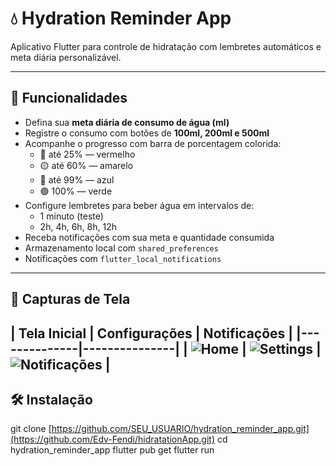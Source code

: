 # 💧 Hydration Reminder App

Aplicativo Flutter para controle de hidratação com lembretes automáticos e meta diária personalizável.

---

## 📱 Funcionalidades

- Defina sua **meta diária de consumo de água (ml)**
- Registre o consumo com botões de **100ml, 200ml e 500ml**
- Acompanhe o progresso com barra de porcentagem colorida:
  - 🔴 até 25% — vermelho  
  - 🟡 até 60% — amarelo  
  - 🔵 até 99% — azul  
  - 🟢 100% — verde
- Configure lembretes para beber água em intervalos de:
  - 1 minuto (teste)
  - 2h, 4h, 6h, 8h, 12h
- Receba notificações com sua meta e quantidade consumida
- Armazenamento local com `shared_preferences`
- Notificações com `flutter_local_notifications`

---

## 📸 Capturas de Tela

| Tela Inicial | Configurações | Notificações | 
|--------------|---------------|
| ![Home](./assets/home.png) | ![Settings](./assets/settings.png) | ![Notificações](./assets/notifications.png) |
---

## 🛠 Instalação

git clone [https://github.com/SEU_USUARIO/hydration_reminder_app.git](https://github.com/Edv-Fendi/hidratationApp.git)
cd hydration_reminder_app
flutter pub get
flutter run 
